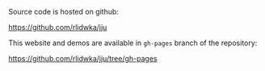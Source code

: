 
Source code is hosted on github:

https://github.com/rlidwka/jju

This website and demos are available in `gh-pages` branch of the repository:

https://github.com/rlidwka/jju/tree/gh-pages

